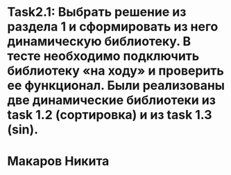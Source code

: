 # Task2.1: Выбрать решение из раздела 1 и сформировать из него динамическую библиотеку. В тесте необходимо подключить библиотеку «на ходу» и проверить ее функционал. Были реализованы две динамические библиотеки из task 1.2 (сортировка) и из task 1.3 (sin).

# Макаров Никита
